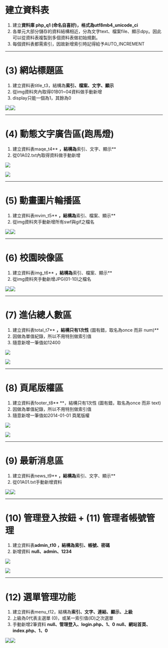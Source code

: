 # 建立資料表

1. 建立**資料庫 **php\_q1 \(命名自喜好\)，格式為**utf8mb4\_unicode\_ci**
2. 各單元大部分儲存的資料結構相近，分為文字text、檔案file、顯示dpy。因此可以從資料表複製到多個資料表做初始規劃。
3. 每個資料表都需索引，因故新增索引時記得給予AUTO\_INCREMENT

---

# \(3\) 網站標題區

1. 建立資料表title\_t3，結構為**索引、檔案、文字、顯示**
2. 從img資料夾內取得01B01~04資料做手動新增
3. display只能一個為1，其餘為0

![](/assets/02-11.png)![](/assets/02-12.png)

---

# \(4\) 動態文字廣告區\(跑馬燈\)

1. 建立資料表maqe\_t4** **，結構為**索引、文字、顯示**
2. 從01A02.txt內取得資料做手動新增

![](/assets/02-3.png)

![](/assets/02-4.png)

---

# \(5\) 動畫圖片輪播區

1. 建立資料表mvim\_t5** **，結構為**索引、檔案、顯示**
2. 從img資料夾手動新增所有swf與gif之檔名

![](/assets/02-5.png)![](/assets/02-6.png)

---

# \(6\) 校園映像區

1. 建立資料表img\_t6** **，結構為**索引、檔案、顯示**
2. 從img資料夾手動新增JPG\(01-10\)之檔名

![](/assets/02-7.png)![](/assets/02-8.png)

---

# \(7\) 進佔總人數區

1. 建立資料表total\_t7** **，結構只有1次性** \(圖有錯，取名為once 而非 num\)**
2. 因做為單值紀錄，所以不用特別做索引值
3. 隨意新增一筆值如12400

![](/assets/02-13.png)

![](/assets/02-14.png)

---

# \(8\) 頁尾版權區

1. 建立資料表footer\_t8** **，結構只有1次性 \(圖有錯，取名為once 而非 text\)
2. 因做為單值紀錄，所以不用特別做索引值
3. 隨意新增一筆值如2014-01-01 頁尾版權

![](/assets/02-15.png)

![](/assets/02-16.png)

---

# \(9\) 最新消息區

1. 建立資料表news\_t9** **，結構為**索引、文字、顯示**
2. 從01A01.txt手動新增資料

![](/assets/02-9.png)![](/assets/02-10.png)

---

# \(10\) 管理登入按鈕 + \(11\) 管理者帳號管理

1. 建立資料表**admin\_t10 **，結構為**索引、帳號、密碼**
2. 新增資料 **null、admin、1234**

![](/assets/02-1.png)

![](/assets/02-2.png)

---

# \(12\) 選單管理功能

1. 建立資料表menu\_t12，結構為**索引、文字、連結、顯示、上級**
2. 上級為0代表主選單 \(0\)，或某一索引值\(ID\)之次選單
3. 手動新增2筆資料 
   **null、管理登入、login.php、1、0**
   **null、網站首頁、index.php、1、0**

![](/assets/02-17.png)![](/assets/02-18.png)

